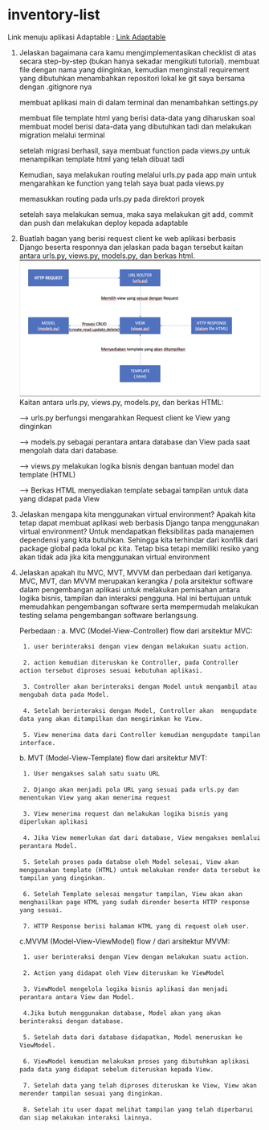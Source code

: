 # inventory-list
Link menuju aplikasi Adaptable : [Link Adaptable](https://inventory-list.adaptable.app/main/)
1. Jelaskan bagaimana cara kamu mengimplementasikan checklist di atas secara step-by-step (bukan hanya sekadar mengikuti tutorial).
    membuat file dengan nama yang diinginkan, kemudian menginstall requirement yang dibutuhkan menambahkan repositori lokal ke git saya bersama dengan .gitignore nya 
    
    membuat aplikasi main di dalam terminal dan menambahkan settings.py 

    membuat file template html yang berisi data-data yang diharuskan soal 
    membuat model berisi data-data yang dibutuhkan tadi dan melakukan migration melalui terminal 

    setelah migrasi berhasil, saya membuat function pada views.py untuk menampilkan template html yang telah dibuat tadi 

    Kemudian, saya melakukan routing melalui urls.py pada app main untuk mengarahkan ke function yang telah saya buat pada views.py

    memasukkan routing pada urls.py pada direktori proyek 

    setelah saya melakukan semua, maka saya melakukan git add, commit dan push dan melakukan deploy kepada adaptable
2. Buatlah bagan yang berisi request client ke web aplikasi berbasis Django beserta responnya dan jelaskan pada bagan tersebut kaitan antara urls.py, views.py, models.py, dan berkas 
   html.
   ![alt text](images/bagan.png)
   Kaitan antara urls.py, views.py, models.py, dan berkas HTML:

    --> urls.py berfungsi  mengarahkan Request client ke View yang dinginkan

    --> models.py  sebagai perantara antara database dan View pada saat mengolah data dari database.

    --> views.py melakukan logika bisnis dengan bantuan model dan template (HTML)

    --> Berkas HTML menyediakan template sebagai tampilan untuk data yang didapat pada View

3. Jelaskan mengapa kita menggunakan virtual environment? Apakah kita tetap dapat membuat aplikasi web berbasis Django tanpa menggunakan virtual environment?
   Untuk mendapatkan fleksibilitas pada manajemen dependensi yang kita butuhkan. Sehingga kita terhindar dari konflik dari package global pada lokal pc kita. 
   Tetap bisa tetapi memiliki resiko yang akan tidak ada jika kita menggunakan virtual environment 

4. Jelaskan apakah itu MVC, MVT, MVVM dan perbedaan dari ketiganya.
    MVC, MVT, dan MVVM merupakan kerangka / pola arsitektur software dalam pengembangan aplikasi untuk melakukan pemisahan antara logika bisnis, tampilan dan interaksi pengguna. Hal ini bertujuan untuk memudahkan pengembangan software serta mempermudah melakukan testing selama pengembangan software berlangsung.

    Perbedaan  : 
    a. MVC (Model-View-Controller)
        flow dari arsitektur MVC:

        1. user berinteraksi dengan view dengan melakukan suatu action.
        
        2. action kemudian diteruskan ke Controller, pada Controller action tersebut diproses sesuai kebutuhan aplikasi.
        
        3. Controller akan berinteraksi dengan Model untuk mengambil atau mengubah data pada Model.
        
        4. Setelah berinteraksi dengan Model, Controller akan  mengupdate data yang akan ditampilkan dan mengirimkan ke View.
        
        5. View menerima data dari Controller kemudian mengupdate tampilan interface.
    
    b. MVT (Model-View-Template)
        flow dari arsitektur MVT:

        1. User mengakses salah satu suatu URL

        2. Django akan menjadi pola URL yang sesuai pada urls.py dan menentukan View yang akan menerima request

        3. View menerima request dan melakukan logika bisnis yang diperlukan aplikasi

        4. Jika View memerlukan dat dari database, View mengakses memlalui perantara Model.

        5. Setelah proses pada databse oleh Model selesai, View akan menggunakan template (HTML) untuk melakukan render data tersebut ke tampilan yang dinginkan.

        6. Setelah Template selesai mengatur tampilan, View akan akan menghasilkan page HTML yang sudah dirender beserta HTTP response yang sesuai.

        7. HTTP Response berisi halaman HTML yang di request oleh user.
    
    c.MVVM (Model-View-ViewModel)
        flow / dari arsitektur MVVM:

        1. user berinteraksi dengan View dengan melakukan suatu action.
        
        2. Action yang didapat oleh View diteruskan ke ViewModel
        
        3. ViewModel mengelola logika bisnis aplikasi dan menjadi perantara antara View dan Model.
        
        4.Jika butuh menggunakan database, Model akan yang akan berinteraksi dengan database.
        
        5. Setelah data dari database didapatkan, Model meneruskan ke ViewModel.
        
        6. ViewModel kemudian melakukan proses yang dibutuhkan aplikasi pada data yang didapat sebelum diteruskan kepada View.
        
        7. Setelah data yang telah diproses diteruskan ke View, View akan merender tampilan sesuai yang dinginkan.
        
        8. Setelah itu user dapat melihat tampilan yang telah diperbarui dan siap melakukan interaksi lainnya.
    
